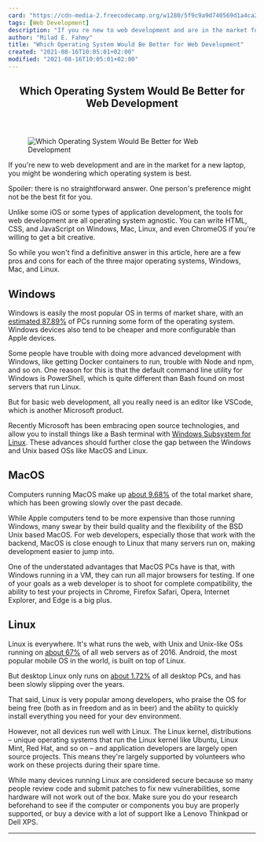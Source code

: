 ```yaml
---
card: "https://cdn-media-2.freecodecamp.org/w1280/5f9c9a9d740569d1a4ca26ad.jpg"
tags: [Web Development]
description: "If you re new to web development and are in the market for a "
author: "Milad E. Fahmy"
title: "Which Operating System Would Be Better for Web Development"
created: "2021-08-16T10:05:01+02:00"
modified: "2021-08-16T10:05:01+02:00"
---
```

<div class="site-wrapper">
<main id="site-main" class="site-main outer">
<div class="inner">
<article class="post-full post tag-web-development tag-windows tag-mac tag-linux tag-toothbrush ">
<header class="post-full-header">
<h1 class="post-full-title">Which Operating System Would Be Better for Web Development</h1>
</header>
<figure class="post-full-image">
<picture>
<source media="(max-width: 700px)" sizes="1px" srcset="data:image/gif;base64,R0lGODlhAQABAIAAAAAAAP///yH5BAEAAAAALAAAAAABAAEAAAIBRAA7 1w">
<source media="(min-width: 701px)" sizes="(max-width: 800px) 400px,
(max-width: 1170px) 700px,
1400px" srcset="https://cdn-media-2.freecodecamp.org/w1280/5f9c9a9d740569d1a4ca26ad.jpg 300w,
https://cdn-media-2.freecodecamp.org/w1280/5f9c9a9d740569d1a4ca26ad.jpg 600w,
https://cdn-media-2.freecodecamp.org/w1280/5f9c9a9d740569d1a4ca26ad.jpg 1000w,
https://cdn-media-2.freecodecamp.org/w1280/5f9c9a9d740569d1a4ca26ad.jpg 2000w">
<img onerror="this.style.display='none'" src="https://cdn-media-2.freecodecamp.org/w1280/5f9c9a9d740569d1a4ca26ad.jpg" alt="Which Operating System Would Be Better for Web Development">
</picture>
</figure>
<section class="post-full-content">
<div class="post-content medium-migrated-article">
<p>If you're new to web development and are in the market for a new laptop, you might be wondering which operating system is best.</p><p>Spoiler: there is no straightforward answer. One person's preference might not be the best fit for you.</p><p>Unlike some iOS or some types of application development, the tools for web development are all operating system agnostic. You can write HTML, CSS, and JavaScript on Windows, Mac, Linux, and even ChromeOS if you're willing to get a bit creative.</p><p>So while you won't find a definitive answer in this article, here are a few pros and cons for each of the three major operating systems, Windows, Mac, and Linux.</p><h2 id="windows">Windows</h2><p>Windows is easily the most popular OS in terms of market share, with an <a href="https://venturebeat.com/2019/09/01/net-applications-windows-10-windows-7-market-share/">estimated 87.89%</a> of PCs running some form of the operating system. Windows devices also tend to be cheaper and more configurable than Apple devices.</p><p>Some people have trouble with doing more advanced development with Windows, like getting Docker containers to run, trouble with Node and npm, and so on. One reason for this is that the default command line utility for Windows is PowerShell, which is quite different than Bash found on most servers that run Linux. </p><p>But for basic web development, all you really need is an editor like VSCode, which is another Microsoft product.</p><p>Recently Microsoft has been embracing open source technologies, and allow you to install things like a Bash terminal with <a href="https://docs.microsoft.com/en-us/windows/wsl/install-win10">Windows Subsystem for Linux</a>. These advances should further close the gap between the Windows and Unix based OSs like MacOS and Linux.</p><h2 id="macos">MacOS</h2><p>Computers running MacOS make up <a href="https://venturebeat.com/2019/09/01/net-applications-windows-10-windows-7-market-share/">about 9.68%</a> of the total market share, which has been growing slowly over the past decade.</p><p>While Apple computers tend to be more expensive than those running Windows, many swear by their build quality and the flexibility of the BSD Unix based MacOS. For web developers, especially those that work with the backend, MacOS is close enough to Linux that many servers run on, making development easier to jump into.</p><p>One of the understated advantages that MacOS PCs have is that, with Windows running in a VM, they can run all major browsers for testing. If one of your goals as a web developer is to shoot for complete compatibility, the ability to test your projects in Chrome, Firefox Safari, Opera, Internet Explorer, and Edge is a big plus.</p><h2 id="linux">Linux</h2><p>Linux is everywhere. It's what runs the web, with Unix and Unix-like OSs running on <a href="https://www.wired.com/2016/08/linux-took-web-now-taking-world/">about 67%</a> of all web servers as of 2016. Android, the most popular mobile OS in the world, is built on top of Linux.</p><p>But desktop Linux only runs on <a href="https://venturebeat.com/2019/09/01/net-applications-windows-10-windows-7-market-share/">about 1.72%</a> of all desktop PCs, and has been slowly slipping over the years.</p><p>That said, Linux is very popular among developers, who praise the OS for being free (both as in freedom and as in beer) and the ability to quickly install everything you need for your dev environment.</p><p>However, not all devices run well with Linux. The Linux kernel, distributions – unique operating systems that run the Linux kernel like Ubuntu, Linux Mint, Red Hat, and so on – and application developers are largely open source projects. This means they're largely supported by volunteers who work on these projects during their spare time. </p><p>While many devices running Linux are considered secure because so many people review code and submit patches to fix new vulnerabilities, some hardware will not work out of the box. Make sure you do your research beforehand to see if the computer or components you buy are properly supported, or buy a device with a lot of support like a Lenovo Thinkpad or Dell XPS.</p>
</div>
<hr>
</section>
</article>
</div>
</main>
</div>
<!-- Google Tag Manager (noscript) -->
<!-- End Google Tag Manager (noscript) -->
